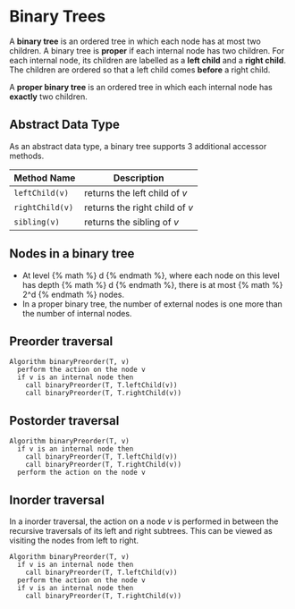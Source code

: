 # Binary Trees

A **binary tree** is an ordered tree in which each node has at most two children. A binary tree is **proper** if each internal node has two children. For each internal node, its children are labelled as a **left child** and a **right child**. The children are ordered so that a left child comes **before** a right child.

A **proper binary tree** is an ordered tree in which each internal node has **exactly** two children.

## Abstract Data Type

As an abstract data type, a binary tree supports 3 additional accessor methods.

| Method Name | Description |
| ----------- | ----------- |
| `leftChild(v)` | returns the left child of *v* |
| `rightChild(v)` | returns the right child of *v* |
| `sibling(v)` | returns the sibling of *v* |

## Nodes in a binary tree
- At level {% math %} d {% endmath %}, where each node on this level has depth {% math %} d {% endmath %}, there is at most {% math %} 2^d {% endmath %} nodes.
- In a proper binary tree, the number of external nodes is one more than the number of internal nodes.

## Preorder traversal
```
Algorithm binaryPreorder(T, v)
  perform the action on the node v
  if v is an internal node then
    call binaryPreorder(T, T.leftChild(v))
    call binaryPreorder(T, T.rightChild(v))
```

## Postorder traversal
```
Algorithm binaryPreorder(T, v)
  if v is an internal node then
    call binaryPreorder(T, T.leftChild(v))
    call binaryPreorder(T, T.rightChild(v))
  perform the action on the node v
```

## Inorder traversal
In a inorder traversal, the action on a node *v* is performed in between the recursive traversals of its left and right subtrees. This can be viewed as visiting the nodes from left to right.
```
Algorithm binaryPreorder(T, v)
  if v is an internal node then
    call binaryPreorder(T, T.leftChild(v))
  perform the action on the node v
  if v is an internal node then
    call binaryPreorder(T, T.rightChild(v))

```
